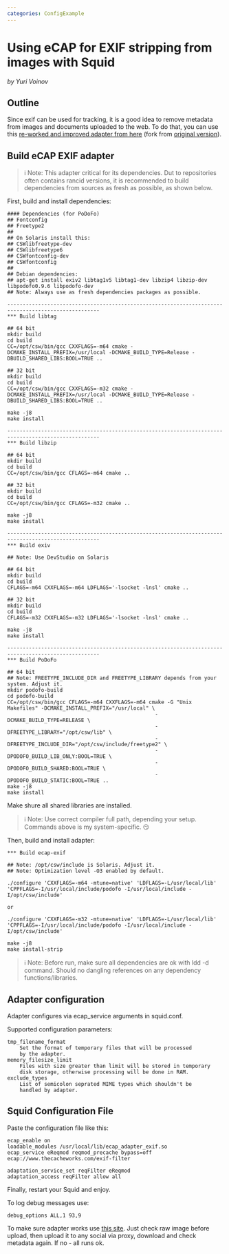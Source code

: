 ```yaml
---
categories: ConfigExample
---
```

# Using eCAP for EXIF stripping from images with Squid

*by Yuri Voinov*

## Outline

Since exif can be used for tracking, it is a good idea to remove
metadata from images and documents uploaded to the web. To do that, you
can use this [re-worked and improved adapter from
here](https://github.com/yvoinov/squid-ecap-exif) (fork from [original
version](https://github.com/maxpmaxp/ecap-exif)).

## Build eCAP EXIF adapter

> :information_source:
    Note: This adapter critical for its dependencies. Dut to
    repositories often contains rancid versions, it is recommended to
    build dependencies from sources as fresh as possible, as shown
    below.

First, build and install dependencies:

    #### Dependencies (for PoDoFo)
    ## Fontconfig
    ## Freetype2
    ##
    ## On Solaris install this:
    ## CSWlibfreetype-dev
    ## CSWlibfreetype6
    ## CSWfontconfig-dev
    ## CSWfontconfig
    ##
    ## Debian dependencies:
    ## apt-get install exiv2 libtag1v5 libtag1-dev libzip4 libzip-dev libpodofo0.9.6 libpodofo-dev
    ## Note: Always use as fresh dependencies packages as possible.
    
    ----------------------------------------------------------------------------------------------------
    *** Build libtag
    
    ## 64 bit
    mkdir build
    cd build
    CC=/opt/csw/bin/gcc CXXFLAGS=-m64 cmake -DCMAKE_INSTALL_PREFIX=/usr/local -DCMAKE_BUILD_TYPE=Release -DBUILD_SHARED_LIBS:BOOL=TRUE ..
    
    ## 32 bit
    mkdir build
    cd build
    CC=/opt/csw/bin/gcc CXXFLAGS=-m32 cmake -DCMAKE_INSTALL_PREFIX=/usr/local -DCMAKE_BUILD_TYPE=Release -DBUILD_SHARED_LIBS:BOOL=TRUE ..
    
    make -j8
    make install
    
    ----------------------------------------------------------------------------------------------------
    *** Build libzip
    
    ## 64 bit
    mkdir build
    cd build
    CC=/opt/csw/bin/gcc CFLAGS=-m64 cmake ..
    
    ## 32 bit
    mkdir build
    cd build
    CC=/opt/csw/bin/gcc CFLAGS=-m32 cmake ..
    
    make -j8
    make install
    
    ----------------------------------------------------------------------------------------------------
    *** Build exiv
    
    ## Note: Use DevStudio on Solaris
    
    ## 64 bit
    mkdir build
    cd build
    CFLAGS=-m64 CXXFLAGS=-m64 LDFLAGS='-lsocket -lnsl' cmake ..
    
    ## 32 bit
    mkdir build
    cd build
    CFLAGS=-m32 CXXFLAGS=-m32 LDFLAGS='-lsocket -lnsl' cmake ..
    
    make -j8
    make install
    
    ----------------------------------------------------------------------------------------------------
    *** Build PoDoFo
    
    ## 64 bit
    ## Note: FREETYPE_INCLUDE_DIR and FREETYPE_LIBRARY depends from your system. Adjust it.
    mkdir podofo-build
    cd podofo-build
    CC=/opt/csw/bin/gcc CFLAGS=-m64 CXXFLAGS=-m64 cmake -G "Unix Makefiles" -DCMAKE_INSTALL_PREFIX="/usr/local" \
                                                    -DCMAKE_BUILD_TYPE=RELEASE \
                                                    -DFREETYPE_LIBRARY="/opt/csw/lib" \
                                                    -DFREETYPE_INCLUDE_DIR="/opt/csw/include/freetype2" \
                                                    -DPODOFO_BUILD_LIB_ONLY:BOOL=TRUE \
                                                    -DPODOFO_BUILD_SHARED:BOOL=TRUE \
                                                    -DPODOFO_BUILD_STATIC:BOOL=TRUE ..
    make -j8
    make install

Make shure all shared libraries are installed.

> :information_source:
    Note: Use correct compiler full path, depending your setup. Commands
    above is my system-specific.
    :smirk:

Then, build and install adapter:

    *** Build ecap-exif
    
    ## Note: /opt/csw/include is Solaris. Adjust it.
    ## Note: Optimization level -O3 enabled by default.
    
    ./configure 'CXXFLAGS=-m64 -mtune=native' 'LDFLAGS=-L/usr/local/lib' 'CPPFLAGS=-I/usr/local/include/podofo -I/usr/local/include -I/opt/csw/include'
    
    or 
    
    ./configure 'CXXFLAGS=-m32 -mtune=native' 'LDFLAGS=-L/usr/local/lib' 'CPPFLAGS=-I/usr/local/include/podofo -I/usr/local/include -I/opt/csw/include'
    
    make -j8
    make install-strip

> :information_source:
    Note: Before run, make sure all dependencies are ok with ldd -d
    command. Should no dangling references on any dependency
    functions/libraries.

## Adapter configuration

Adapter configures via ecap_service arguments in squid.conf.

Supported configuration parameters:

    tmp_filename_format
        Set the format of temporary files that will be processed
        by the adapter.
    memory_filesize_limit
        Files with size greater than limit will be stored in temporary
        disk storage, otherwise processing will be done in RAM.
    exclude_types
        List of semicolon seprated MIME types which shouldn't be
        handled by adapter.

## Squid Configuration File

Paste the configuration file like this:

    ecap_enable on
    loadable_modules /usr/local/lib/ecap_adapter_exif.so
    ecap_service eReqmod reqmod_precache bypass=off ecap://www.thecacheworks.com/exif-filter
    
    adaptation_service_set reqFilter eReqmod
    adaptation_access reqFilter allow all

Finally, restart your Squid and enjoy.

To log debug messages use:

    debug_options ALL,1 93,9

To make sure adapter works use [this site](https://www.get-metadata.com/).
Just check raw image before
upload, then upload it to any social via proxy, download and check
metadata again. If no - all runs ok.
